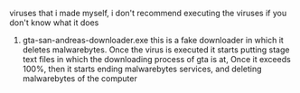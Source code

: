 viruses that i made myself, i don't recommend executing the viruses if you don't know what it does

1. gta-san-andreas-downloader.exe
this is a fake downloader in which it deletes malwarebytes.
Once the virus is executed it starts putting stage text files in which the downloading process of gta is at, 
Once it exceeds 100%, then it starts ending malwarebytes services, and deleting malwarebytes of the computer

